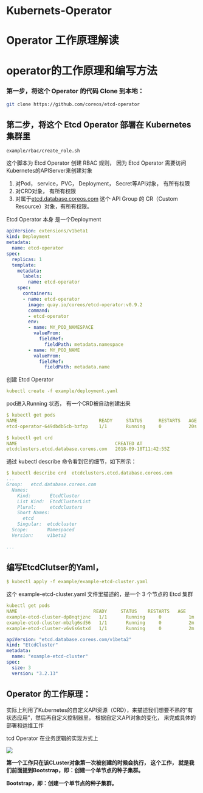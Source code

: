 # Kubernets-Operator


# Operator 工作原理解读

# operator的工作原理和编写方法

### **第一步，将这个 Operator 的代码 Clone 到本地：**

```bash
git clone https://github.com/coreos/etcd-operator
```

## **第二步，将这个 Etcd Operator 部署在 Kubernetes 集群里**

```bash
example/rbac/create_role.sh
```

这个脚本为 Etcd Operator 创建 RBAC 规则， 因为 Etcd Operator 需要访问Kubernetes的APIServer来创建对象

1. 对Pod， service，PVC， Deployment， Secret等API对象， 有所有权限
2. 对CRD对象， 有所有权限
3. 对属于[etcd.database.coreos.com](http://etcd.database.coreos.com/) 这个 API Group 的 CR（Custom Resource）对象，有所有权限。

Etcd Operator 本身 是一个Deployment

```yaml
apiVersion: extensions/v1beta1
kind: Deployment
metadata:
  name: etcd-operator
spec:
  replicas: 1
  template:
    metadata:
      labels:
        name: etcd-operator
    spec:
      containers:
      - name: etcd-operator
        image: quay.io/coreos/etcd-operator:v0.9.2
        command:
        - etcd-operator
        env:
        - name: MY_POD_NAMESPACE
          valueFrom:
            fieldRef:
              fieldPath: metadata.namespace
        - name: MY_POD_NAME
          valueFrom:
            fieldRef:
              fieldPath: metadata.name
```

创建 Etcd Operator

```yaml
kubectl create -f example/deployment.yaml
```

pod进入Running 状态， 有一个CRD被自动创建出来

```yaml
$ kubectl get pods
NAME                              READY     STATUS      RESTARTS   AGE
etcd-operator-649dbdb5cb-bzfzp    1/1       Running     0          20s
 
$ kubectl get crd
NAME                                    CREATED AT
etcdclusters.etcd.database.coreos.com   2018-09-18T11:42:55Z
```

通过 kubectl describe 命令看到它的细节，如下所示：

```yaml
$ kubectl describe crd  etcdclusters.etcd.database.coreos.com
...
Group:   etcd.database.coreos.com
  Names:
    Kind:       EtcdCluster
    List Kind:  EtcdClusterList
    Plural:     etcdclusters
    Short Names:
      etcd
    Singular:  etcdcluster
  Scope:       Namespaced
  Version:     v1beta2
  
...
```

## 编写EtcdClutser的Yaml，

```yaml
$ kubectl apply -f example/example-etcd-cluster.yaml
```

这个 example-etcd-cluster.yaml 文件里描述的，是一个 3 个节点的 Etcd 集群

```yaml
kubectl get pods
NAME                            READY     STATUS    RESTARTS   AGE
example-etcd-cluster-dp8nqtjznc   1/1       Running     0          1m
example-etcd-cluster-mbzlg6sd56   1/1       Running     0          2m
example-etcd-cluster-v6v6s6stxd   1/1       Running     0          2m
```

```yaml
apiVersion: "etcd.database.coreos.com/v1beta2"
kind: "EtcdCluster"
metadata:
  name: "example-etcd-cluster"
spec:
  size: 3
  version: "3.2.13"
```

## Operator 的工作原理：

实际上利用了Kubernetes的自定义API资源（CRD），来描述我们想要不熟的“有状态应用”，然后再自定义控制器里， 根据自定义API对象的变化， 来完成具体的部署和运维工作

tcd Operator 在业务逻辑的实现方式上

![](media/16845535981861.jpg)


**第一个工作只在该CLuster对象第一次被创建的时候会执行， 这个工作， 就是我们前面提到Bootstrap，即：创建一个单节点的种子集群。**

**Bootstrap，即：创建一个单节点的种子集群。**
